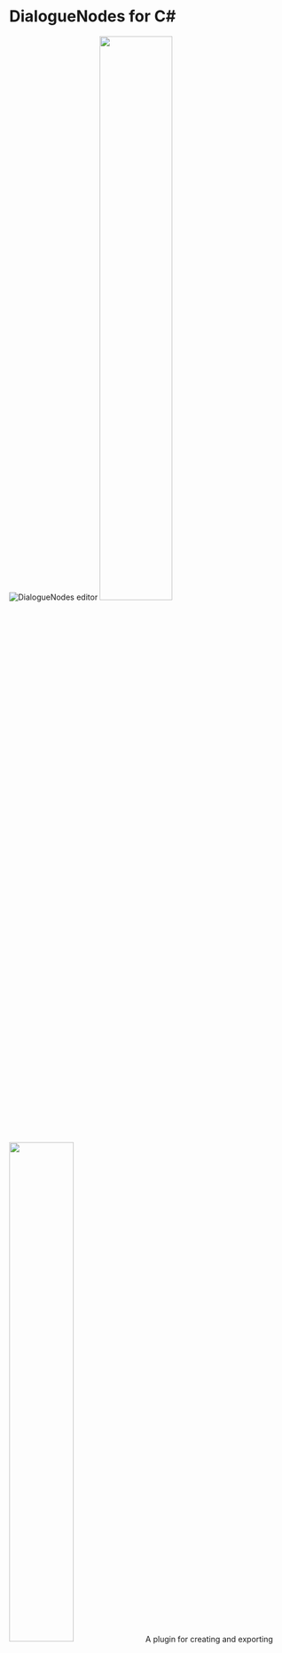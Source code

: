 # DialogueNodes for C#
![DialogueNodes editor](.screenshots/DN5.png)
<img src='.screenshots/DN4.png' width='51%'/>
<img src='.screenshots/DN3.png' width='48%'/>
A plugin for creating and exporting dialogue trees from within the Godot Editor using C#.
Godot provides all the tools needed to create your dialogue system, however, for most game developers, this task is tedious and complex. This is where Dialogue Nodes come into the picture. The plugin extends your Godot editor to allow for creating, testing, and incorporating branching dialogues in your game.

#####
## Features
### Simple and straight-forward editor
The dialogue editor was created with the focus on keeping the workflow simple and easy to pick up. While the editor supports powerful features under the hood, it tries to stay out of the way of the user. A beginner can easily pick up the editor and start creating basic dialogues thanks to the intuitive design. If your focus is on creating simple dialogues for your game, you can get set up in no time. If you want to work with multiple dialogue files or put all the branching dialogues in one file, DialogueNodes has got you covered. Heck! Do both if you want!

### Dialogue animations, conditions, variables, signals: it's all there!
The real power of the plugin lies in the tools it provides the user to utilize the full potential of the feature-rich dialogue editor. Be it using variable values in the dialogue, conditional dialogues or even conditional options, modifying variable values and even emitting signals which open up a world of possibilities when it comes to custom events during the dialogue.

### Test it before you save it
The plugin allows for running any branching dialogue within the editor itself for quick testing and faster iteration times. No need to run your game every time you modify the dialogue. Under the hood, this uses the same `DialogueBox` node you'll use in your project. So, you'll know exactly how your dialogue will run in-game without even running the game!

Additionally, enable the debugging toggle to understand what events are occurring as the dialogue runs. Note: this feature only works in the editor, not the game.

### Put a dialogue box in your game in just 2 steps
Once you have your dialogue files and are ready to test them out in-game, the plugin provides a super simple way of creating dialogue boxes for your game.

1. Add the `DialogueBox` node to your scene and set its position and size as per your requirements.
2. Select the dialogue file from the inspector and run `$DialogueBox.start('<YOUR_START_ID>')` in your code to start the dialogue.

The `DialogueBox` node provides several options to customize the look and layout to your liking. However, being derived from `Control` nodes, it is recommended to change the colors, font and borders using Godot's theme editor.

#####
## Extended Features
### New C# BBCode FXs!
- colormod fx
- cuss
- ghost
- heart
- jump
- l33t
- nervous
- number
- rain
- sparkle
- uWu
- woo

https://github.com/germanbv/DialogueNodesForCSharp/assets/72418115/39fb645a-d031-45b8-baf6-2be203ce8dc6

### External variables support
Let the dialogue manager read your external class and learn about your public variables. You will be able to GET, SET and COMPARE your external variables within your dialogue!

![image](https://github.com/germanbv/DialogueNodesForCSharp/assets/72418115/eda12943-6aeb-4797-8b52-382b007561db)
![image](https://github.com/germanbv/DialogueNodesForCSharp/assets/72418115/2a2dbc52-c4ca-495e-aa4c-1dee2ba8901f)


### Improved conditionals
Conditional Nodes support consulting against an external or internal variable.

![image](https://github.com/germanbv/DialogueNodesForCSharp/assets/72418115/220572ff-2f56-4407-b8d5-338a42943d5a)

### Optimized Performance
I've ported, refactored, and optimized the original formula in a way that utilizes less horsepower and fixes some issues.

### Improved transitions
You can use the new "console" transition fx. Transitions detect punctuation, you can set up a small pause to play during punctuation, making dialogues a tiny bit juicer.

![image](https://github.com/germanbv/DialogueNodesForCSharp/assets/72418115/e95565bf-d3f5-47f2-9b9c-45f5d3222e1e)

### Play type sound FX 
A Demo scene contains an example of how to play a type sound fx during the dialogue.

![image](https://github.com/germanbv/DialogueNodesForCSharp/assets/72418115/51058663-00e4-4ec6-84c8-8fc79643e2f7)

### Visual static types
In opposite to GDScript, C# needs to know if you are working with a certain type of variable, variable types are now visible in the Dialogue Node's editor, similarly, you can define variable types for internal variables as part of your dialogue.

![image](https://github.com/germanbv/DialogueNodesForCSharp/assets/72418115/f7ba2153-5528-44be-9bdd-c0aec168e7eb)
![image](https://github.com/germanbv/DialogueNodesForCSharp/assets/72418115/3ba80b64-be2b-47e5-bde2-3e1ebeee376c)

#####
## Installation
The installation might be a bit tricky and you need to rely on version control to make this work... after copying and pasting the plugin into your project, Godot might complain about missing classes... that happens because Godot is attempting to load an addon that isn't compiled (we are using C#, and we need to compile the addon!). Make sure you don't open any addon-related scene before compiling, otherwise, scenes that contain serialized exposed fields might lose their references; that is a Godot bug that I hope gets solved, so if you step into some missing classes or signal error or null references when loading the addon.. check that the addon scenes didn't lose their references, try to use version control to recover the addon's original state if that's the case.

To install the addon:
- Copy the addons/dlaogue_nodes and example folders and paste them into your project.
- This is a C# plugin and currently on 4.2.1; C# plugins have a tricky behavior, you must have created a C# solution to make this work as we need the editor to have compiled the plugin before we load it.
- In case you don't have a C# solution, go to Project > Tools > C# > Create C# Solution.
- Now you should be able to "Build a project" (Alt+B) so that the plugin compiles.
- I suggest you restart Godot at this point.
- Go to Project > Project Settings > Plugins and Enable Dialogue Nodes for C#.
- Done!

#####
## Known C# related issues
- .NET: Failed to unload assemblies: This bug is a [Godot-related issue](https://github.com/godotengine/godot/issues/78513) and it's a very ugly one. It seems to trigger whenever you work on an addon-related script while having the plugin enabled. In that case, Godot will not be able to unload the assemblies (probably because they are in use by the editor). This will cause the editor to be unable to compile the project and you will need to restart the editor. Be aware that, if you have any scene that makes use of an addon-related file with serialized references... those references might get lost and the plugin might break (I highly suggest using version control to recover these references after stepping into this issue, a workaround is to hardcode any reference until this bug gets fixed).
- When closing Godot you might get: "Attempt to disconnect a nonexistent connection from RichTextLabel". Although this is harmless.. this is another [Godot-related bug](https://github.com/godotengine/godot/issues/76708) caused by the [tool] keyword within C# scripts.
  
#####
## Known ORIGINAL Addon issues
- DialogueNode in the workplace may have wrong colored slots on light themes
- Using return character in the dialogue results in options not showing up in certain cases
- Shifting focus to empty option from another empty option results in the option data moving around
- DialogNodes in the graph have options overflowing outside the edges. This seems to be a bug introduced in Godot 4.2

If you find any bugs or issues, [report them in the issues page](https://github.com/germanbv/DialogueNodesForCSharp/issues). Please ensure the same or similar issues aren't already present before creating your own.

#####
## Want to learn more?
Make sure you check the [Wiki](https://github.com/germanbv/DialogueNodesForCSharp/wiki)
